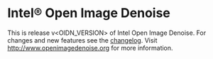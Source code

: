 Intel® Open Image Denoise
=========================

This is release v<OIDN_VERSION> of Intel Open Image Denoise. For changes and new
features see the [changelog](CHANGELOG.md). Visit
http://www.openimagedenoise.org for more information.

